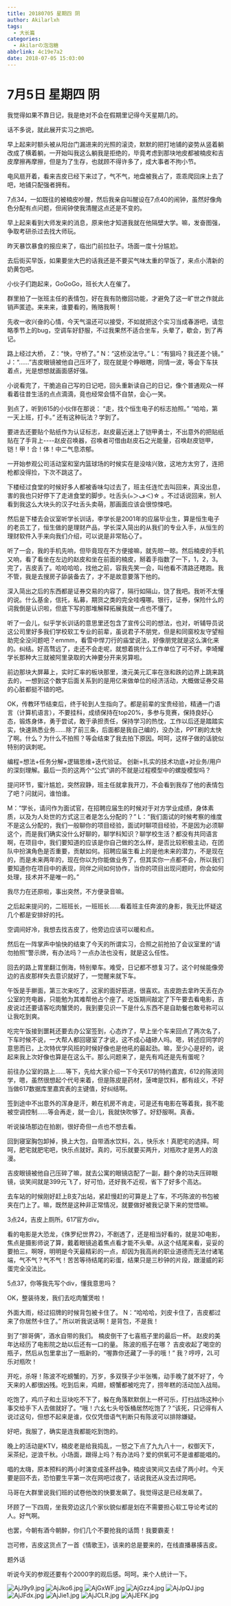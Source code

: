 ```yaml
---
title: 20180705 星期四 阴
author: Akilarlxh
tags:
  - 大长篇
categories:
  - Akilarの泡泡糖
abbrlink: 4c19e7a2
date: 2018-07-05 15:03:00
---
```

# 7月5日 星期四 阴

我觉得如果不靠日记，我是绝对不会在假期里记得今天星期几的。

话不多说，就此展开实习之旅吧。

早上起来时额头被从阳台门漏进来的光照的滚烫，默默的把打地铺的姿势从竖着躺改成了横着躺，一开始叫我这么躺我是拒绝的，毕竟考虑到那块地皮都被楠皮和吉皮摩擦再摩擦，但是为了生存，也就顾不得许多了，成大事者不拘小节。

电风扇开着，看来吉皮已经下来过了，气不气，地盘被我占了，乖乖爬回床上去了吧，地铺只配强者拥有。

7点34，一如既往的被楠皮吵醒，然后我亲自叫醒设在7点40的闹钟，虽然好像角色分配有点问题，但闹钟使我清醒这点还是不变的。

早上起来看到大师发来的消息，原来他才知道我就在他隔壁大学。嘛，发奋图强，争取考研杀过去找大师玩。

昨天暴饮暴食的报应来了，临出门前拉肚子。场面一度十分尴尬。

去后街买早饭，如果要坐大巴的话我还是不要买气味太重的早饭了，来点小清新的奶黄包吧。

小伙子们跑起来，GoGoGo，班长大人在催了。

群里拍了一张班主任的表情包，好在我有防撤回功能，才避免了这一旷世之作就此销声匿迹。来来来，谁要看的，贿赂我啊！

先收一收兴奋的心情，今天气温还可以接受，不如就把这个实习当成春游吧，请忽略季节上的bug，空调车好舒服，不过我果然不适合坐车，头晕了，歇会，到了再记。

路上经过大桥，
Z：“快，守桥了。”
N：“这桥没法守。”
L：“有狙吗？我还差个镜。”
J：“……”吉皮眼镜被他自己压坏了，现在就是个睁眼瞎，同情一波，等会下车扶着点，光是想想就画面感好强。

小说看完了，干脆追自己写的日记吧，回头重新读自己的日记，像个普通观众一样看着往昔生活的点点滴滴，竟也经常会情不自禁，会心一笑。

到点了，听到615的小伙伴在那说：
“走，找个恒生电子的标志拍照。”
“哈哈，第一天上班，打卡。”
还有这种玩法？学到了。

要进去还要贴个贴纸作为认证标志，赵皮最近迷上了铠甲勇士，不出意外的把贴纸贴在了手背上----赵皮召唤器，召唤者可借由赵皮石之光能量，召唤赵皮铠甲，铠！甲！合！体！中二气息浓郁。

一开始参观公司活动室和室内篮球场的时候实在是没啥兴致，这地方太穷了，连把枪都没得捡，下次不跳这了。

下楼经过食堂的时候好多人都被香味勾过去了，班主任连忙去叫回来，真没出息，害的我也只好停下了走进食堂的脚步。吐舌头(๑＞ڡ＜)☆ 。不过话说回来，别人看到我这么大块头的汉子吐舌头卖萌，那画面应该会很惊悚吧。

然后是下楼去会议室听学长训话，李学长是2001年的应届毕业生，算是恒生电子的老员工了，恒生做的是理财产品，学长深入简出的从我们的专业入手，从恒生的理财软件入手来向我们介绍，可以说是非常贴心了。

听了一会，我的手机先响，但毕竟现在不方便接嘛，就先晾一晾。然后楠皮的手机又响，看了看坐在左边的赵皮和坐在前面的楠皮，掰着手指数了一下，1，2，3。完了，吉皮丢了。哈哈哈哈，找他之前，容我先笑一会，叫他看不清路还瞎跑。我不管，我是去搜房子舔装备去了，才不是故意要落下他的。

深入简出之后的东西都是证券交易的内容了，隔行如隔山，饶了我吧。我听不太懂的说。什么基金，信托，私募，期货之类的完全哇嘎哪。银行，证券，保险什么的词我倒是认识啦，但底下写的那堆解释拓展我就一点也不懂了。

听了一会儿，似乎学长训话的意思里还包含了宣传公司的想法，也对，听辅导员说这公司里好多我们学校软工专业的前辈，虽说君子不朋党，但是和同窗校友守望相助完全没问题吧？emmm，看雪中悍刀行的庙堂说法，好像朋党就是这么演化来的。纠结。好高骛远了，走还不会走呢，就想着挑什么工作单位了可不好。李埼耀学长那种大三就被阿里录取的大神要分开来另算啦。

前边那块大屏幕上，实时汇率的板块那里，澳元美元汇率在涨和跌的边界上跳来跳去的，一想到这个数字后面关系到的是用亿来做单位的经济活动，大概做证券交易的心脏都挺不错的吧。

OK，传教环节结束后，终于轮到人生指向了。都是前辈的宝贵经验，精通一门语言（计算机语言），不要挂科，成绩保持在top20%，多参与竞赛，保持良好心态，锻炼身体，勇于尝试，敢于承担责任，保持学习的热忱，工作以后还是踏踏实实，快速熟悉业务……除了前三条，后面都是我自己编的，没办法，PPT刷的太快了啊。什么？为什么不拍照？等会结束了我去拍下原因。呵呵，这样子做的话貌似特别的讽刺呢。

编程=想法+任务分解+逻辑思维+迭代验证。
创新=扎实的技术功底+对业务/用户的深刻理解。最后一页的这两个“公式”讲的不就是过程模型中的螺旋模型吗？

提问环节，蜜汁尴尬，突然寂静，班主任就拿我开刀，不会看到我存了他的表情包了吧？问就问，谁怕谁。

M：“学长，请问作为面试官，在招聘应届生的时候对于对方学业成绩，身体素质，以及为人处世的方式这三者是怎么分配的？”
L：“我们面试的时候考察的维度不是这么分配的，我们一般聊你的项目经验，面试时聊项目经验，不是因为必须聊这个，而是我们确实没什么好聊的，聊学科知识？聊学校生活？都没有共同语言啊，在项目中，我们要知道的应该是你自己做的怎么样，是否比较积极主动，在团队中扮演角色是否重要，贡献如何。招聘应届生看上的是他未来的潜力，不是现在的，而是未来两年的，现在你以为你能做业务了，但其实你一点都不会，所以我们要知道你在项目中的表现，同伴之间如何协作，当你的项目出现问题时，你会如何处理，技术并不是唯一的。”

我尽力在还原啦，事出突然，不方便录音嘛。

之后起来提问的，二班班长，一班班长……看着班主任奔波的身影，我无比怀疑这几个都是安排好的托。

空调间好冷，我想去找吉皮了，他旁边应该可以暖和点。

然后在一阵掌声中愉快的结束了今天的所谓实习，合照之前抢拍了会议室里的“请勿拍照”警示牌，有办法吗？一点办法也没有，就是这么任性。

回去的路上胃里翻江倒海，特别晕车。难受，日记都不想复习了。这个时候能像旁边的吉皮那样失去意识就好了，一觉醒来就下车。

午饭是手擀面，第三次来吃了，这家的面好筋道，很喜欢。吉皮跑去拿昨天丢在办公室的充电器，只能勉为其难帮他占个座了。吃饭期间敲定了下午要去看电影，吉皮说过还要请客吃肉蟹煲的，我到要见识一下是什么东西不是自助餐也敢号称可以让我吃到爽。

吃完午饭接到噩耗还要去办公室签到，心态炸了，早上坐个车来回点了两次名了，下车时候不说，一大帮人都回寝室了才说，这不成心磕碜人吗。嗯，转述应同学的意思而已，上次特优学风班的时候好像也是他吼的最起劲。嘛，至少心是好的，说起来我上次好像也算是在这么干。那么问题来了，是先有鸡还是先有蛋呢？

前往办公室的路上……等下，先给大家介绍一下今天617的特约嘉宾，612的陈波同学，嗯，虽然很想起个代号来着，但是陈皮是药材，菠啤是饮料，都有歧义，不好当做617数据库里嘉宾表的主键值，好纠结啊。

签到途中不出意外的浑身是汗，赖在机房不肯走，可是还有电影在等着我，我不能被空调控制……等会再走，就一会儿，我就快吹够了。好舒服啊。真香。

听说操场那边在拍剧，很好奇但一点也不想去看。

回到寝室胸包卸掉，换上大包，自带酒水饮料，2L，快乐水！真肥宅的选择。呵呵，肥宅就肥宅吧，快乐点就好。真的，可乐就要买两升，对瓶吹才是男人的浪漫。

吉皮眼镜被他自己压碎了嘛，就去公寓的眼镜店配了一副，翻个身的功夫压碎眼镜，谈笑间就是399元飞了，好可怕，还好我不近视，省下了好多个高达。

去车站的时候刚好赶上B支7出站，紧赶慢赶的可算是上了车，不巧陈波的书包被夹在门上了。嘛，既然是这种非正常情况，就要做好被我记录下来的觉悟嘛。

3点24，吉皮上厕所。617官方div。

看的电影是大恐龙，《侏罗纪世界2》，不剧透了，还是相当好看的，就是3D电影，焦点是摄影师说了算，戴着眼镜追着焦点看才能不头晕。从这个结尾来看，妥妥的要拍三。啊呀，明明是今天最精彩的一点，却因为我高尚的职业道德而无法付诸笔端，气不气？气不气！苦苦等待结尾的彩蛋，结果只是三秒钟的片段，跟漫威的彩蛋完全没法比。

5点37，你等我先写个div，懂我意思吗？

OK，整装待发，我们去吃肉蟹煲啦！

外面大雨，经过招牌的时候背包被卡住了。
N：“哈哈哈，刘皮卡住了，吉皮都过来了你居然卡住了。”
所以听我说话啊！是背包，不是我！
 
到了“胖哥俩”，酒水自带的我们。
楠皮倒干了七喜瓶子里的最后一杯。
赵皮的美年达经历了电影院之劫以后还有一口的量。
陈波的瓶子在哪？
吉皮收起了喝空的瓶子，然后从包里拿出了一瓶新的，“喔靠你还藏了一手的哦！”
我？哼哼，2L可乐对瓶吹！

开吃，杀呀！陈波不吃螃蟹的，万岁，多双筷子少半张嘴，动手晚了就不好了，今天来的人都很凶残。吃到后来，鸡翅，螃蟹都被吃完了，捞年糕的活动加入战局。

吃饱了，鸡爪子和土豆块吃不下了，躲在角落默默倒上一杯可乐，打扫战场这种小事交给手下人去做就好了。“哦！六幺七头号饭桶居然吃饱了？”该死，只记得有人说过这句，但想不起来是谁，仅仅凭借语气判断只有陈波可以排除嫌疑。

好吧，我服了，确实是连我都能吃到饱的。

晚上的活动是KTV，楠皮老是给我捣乱，一怒之下点了九九八十一，权御天下，采茶纪，逆浪千秋。小场面，跟得上吗？有办法吗？爱的供氧可不是谁都能唱的。

唱的太嗨，原本预料的两小时演变成圣杯战争。楠皮谈笑间又去续了两小时。今天要是回不去，恐怕要生平第一次在网吧过夜了，话说我还从没去过网吧。

马哥在大群里说我们班的试卷他改的快要发飙了。我觉得这是已经发飙了。

环顾了一下四周，坐我旁边这几个家伙貌似都是划在不需要担心软工导论考试的人。好气啊。

也罢，今朝有酒今朝醉，你们几个不要抢我的话筒！我要霸麦！

岂可修，吉皮这货点了一首《情歌王》，该来的总是要来的，在线直播暴揍吉皮。

题外话

听说今天的参观还要有个2000字的观后感。呵呵。来个人统计一下。

![AjJ9y9.jpg](https://s2.ax1x.com/2019/04/15/AjJ9y9.jpg)
![AjJko6.jpg](https://s2.ax1x.com/2019/04/15/AjJko6.jpg)
![AjGxWF.jpg](https://s2.ax1x.com/2019/04/15/AjGxWF.jpg)
![AjGzz4.jpg](https://s2.ax1x.com/2019/04/15/AjGzz4.jpg)
![AjJpQJ.jpg](https://s2.ax1x.com/2019/04/15/AjJpQJ.jpg)
![AjJFdx.jpg](https://s2.ax1x.com/2019/04/15/AjJFdx.jpg)
![AjJie1.jpg](https://s2.ax1x.com/2019/04/15/AjJie1.jpg)
![AjJCLR.jpg](https://s2.ax1x.com/2019/04/15/AjJCLR.jpg)
![AjJEFK.jpg](https://s2.ax1x.com/2019/04/15/AjJEFK.jpg)